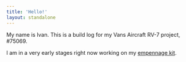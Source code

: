 ```yaml
---
title: 'Hello!'
layout: standalone
---
```


My name is Ivan. This is a build log for my Vans Aircraft RV-7 project, #75069.

<!-- ![](./photo-goes-here.jpeg) -->

I am in a very early stages right now working on my [empennage kit](/category/empennage).
